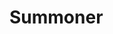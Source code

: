 <!-- TITLE: Summoner -->
<!-- SUBTITLE: ​Summoners are mages who specialize in the creation and invocation of supernatural objects and creatures. Pulling these things from seemingly nowhere, these summoners are deeply connected to a plane of existence that no one else can see -->

# Summoner